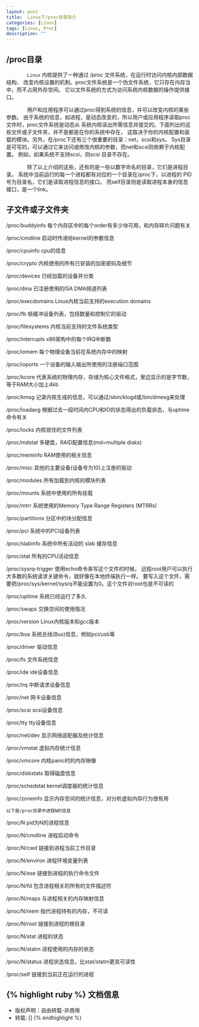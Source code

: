 ```yaml
---
layout: post
title:  Linux下/proc目录简介
categories: [Linux]
tags: [Linux, Proc]
description: ""
---
```


## /proc目录
&emsp;&emsp;&emsp;&emsp;`Linux` 内核提供了一种通过 /proc 文件系统，在运行时访问内核内部数据结构、
改变内核设置的机制。proc文件系统是一个伪文件系统，它只存在内存当中，而不占用外存空间。
它以文件系统的方式为访问系统内核数据的操作提供接口。

&emsp;&emsp;&emsp;&emsp;用户和应用程序可以通过proc得到系统的信息，并可以改变内核的某些参数。
由于系统的信息，如进程，是动态改变的，所以用户或应用程序读取proc文件时，proc文件系统是动态从
系统内核读出所需信息并提交的。下面列出的这些文件或子文件夹，并不是都是在你的系统中存在，
这取决于你的内核配置和装载的模块。另外，在/proc下还有三个很重要的目录：net，scsi和sys。 
Sys目录是可写的，可以通过它来访问或修改内核的参数，而net和scsi则依赖于内核配置。
例如，如果系统不支持scsi，则scsi 目录不存在。

&emsp;&emsp;&emsp;&emsp;除了以上介绍的这些，还有的是一些以数字命名的目录，它们是进程目录。
系统中当前运行的每一个进程都有对应的一个目录在/proc下，以进程的 PID号为目录名，它们是读取进程信息的接口。
而self目录则是读取进程本身的信息接口，是一个link。

## 子文件或子文件夹
/proc/buddyinfo 每个内存区中的每个order有多少块可用，和内存碎片问题有关

/proc/cmdline   启动时传递给kernel的参数信息

/proc/cpuinfo   cpu的信息

/proc/crypto    内核使用的所有已安装的加密密码及细节

/proc/devices   已经加载的设备并分类

/proc/dma       已注册使用的ISA DMA频道列表

/proc/execdomains Linux内核当前支持的execution domains

/proc/fb        帧缓冲设备列表，包括数量和控制它的驱动

/proc/filesystems 内核当前支持的文件系统类型

/proc/interrupts  x86架构中的每个IRQ中断数

/proc/iomem       每个物理设备当前在系统内存中的映射

/proc/ioports     一个设备的输入输出所使用的注册端口范围

/proc/kcore       代表系统的物理内存，存储为核心文件格式，里边显示的是字节数，等于RAM大小加上4kb

/proc/kmsg        记录内核生成的信息，可以通过/sbin/klogd或/bin/dmesg来处理

/proc/loadavg     根据过去一段时间内CPU和IO的状态得出的负载状态，与uptime命令有关

/proc/locks       内核锁住的文件列表

/proc/mdstat      多硬盘，RAID配置信息(md=multiple disks)

/proc/meminfo     RAM使用的相关信息

/proc/misc        其他的主要设备(设备号为10)上注册的驱动

/proc/modules     所有加载到内核的模块列表

/proc/mounts      系统中使用的所有挂载

/proc/mtrr        系统使用的Memory Type Range Registers (MTRRs)

/proc/partitions  分区中的块分配信息

/proc/pci         系统中的PCI设备列表

/proc/slabinfo    系统中所有活动的 slab 缓存信息

/proc/stat        所有的CPU活动信息

/proc/sysrq-trigger 使用echo命令来写这个文件的时候，
远程root用户可以执行大多数的系统请求关键命令，就好像在本地终端执行一样。
要写入这个文件，需要把/proc/sys/kernel/sysrq不能设置为0。这个文件对root也是不可读的

/proc/uptime      系统已经运行了多久

/proc/swaps       交换空间的使用情况

/proc/version     Linux内核版本和gcc版本

/proc/bus         系统总线(Bus)信息，例如pci/usb等

/proc/driver      驱动信息

/proc/fs          文件系统信息

/proc/ide         ide设备信息

/proc/irq         中断请求设备信息

/proc/net         网卡设备信息

/proc/scsi        scsi设备信息

/proc/tty         tty设备信息

/proc/net/dev     显示网络适配器及统计信息

/proc/vmstat      虚拟内存统计信息

/proc/vmcore      内核panic时的内存映像

/proc/diskstats   取得磁盘信息

/proc/schedstat   kernel调度器的统计信息

/proc/zoneinfo    显示内存空间的统计信息，对分析虚拟内存行为很有用

`以下是/proc目录中进程N的信息`

/proc/N         pid为N的进程信息

/proc/N/cmdline 进程启动命令

/proc/N/cwd     链接到进程当前工作目录

/proc/N/environ 进程环境变量列表

/proc/N/exe     链接到进程的执行命令文件

/proc/N/fd      包含进程相关的所有的文件描述符

/proc/N/maps    与进程相关的内存映射信息

/proc/N/mem     指代进程持有的内存，不可读

/proc/N/root    链接到进程的根目录

/proc/N/stat    进程的状态

/proc/N/statm   进程使用的内存的状态

/proc/N/status  进程状态信息，比stat/statm更具可读性

/proc/self      链接到当前正在运行的进程

{% highlight ruby %}
文档信息
--------------
* 版权声明：自由转载-非商用
* 转载: []
{% endhighlight %}


[jekyll]:      http://jekyllrb.com
[jekyll-gh]:   https://github.com/jekyll/jekyll
[jekyll-help]: https://github.com/jekyll/jekyll-help
